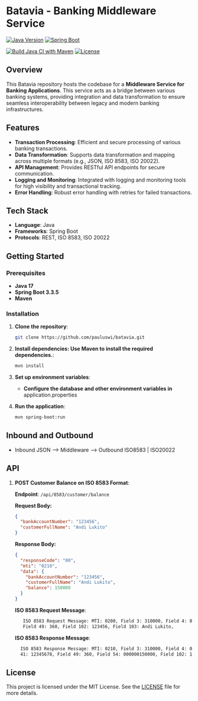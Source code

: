 # Batavia - Banking Middleware Service


[![Java Version](https://img.shields.io/badge/Java-17-blue)](https://www.oracle.com/java/)
[![Spring Boot](https://img.shields.io/badge/Spring%20Boot-3.3.5-brightgreen)](https://spring.io/projects/spring-boot)


[![Build Java CI with Maven](https://github.com/pauluswi/batavia/actions/workflows/maven.yml/badge.svg?branch=main)](https://github.com/pauluswi/batavia/actions/workflows/maven.yml)
[![License](https://img.shields.io/badge/license-MIT-green)](LICENSE)



## Overview
This Batavia repository hosts the codebase for a **Middleware Service for Banking Applications**. 
This service acts as a bridge between various banking systems, providing integration and data transformation to ensure seamless interoperability between legacy and modern banking infrastructures.

## Features
- **Transaction Processing**: Efficient and secure processing of various banking transactions.
- **Data Transformation**: Supports data transformation and mapping across multiple formats (e.g., JSON, ISO 8583, ISO 20022).
- **API Management**: Provides RESTful API endpoints for secure communication.
- **Logging and Monitoring**: Integrated with logging and monitoring tools for high visibility and transactional tracking.
- **Error Handling**: Robust error handling with retries for failed transactions.

## Tech Stack
- **Language**: Java
- **Frameworks**: Spring Boot
- **Protocols**: REST, ISO 8583, ISO 20022

## Getting Started

### Prerequisites
- **Java 17**
- **Spring Boot 3.3.5**
- **Maven**

### Installation

1. **Clone the repository**:
   ```bash
   git clone https://github.com/pauluswi/batavia.git
   ```
2. **Install dependencies: Use Maven to install the required dependencies.**:
   ```bash
   mvn install
   ```
3. **Set up environment variables**:
   - **Configure the database and other environment variables in** application.properties
     
4. **Run the application**:
   ```bash
   mvn spring-boot:run
   ```

## Inbound and Outbound

- Inbound JSON   -->   Middleware   -->   Outbound ISO8583 | ISO20022

## API

1. **POST Customer Balance on ISO 8583 Format**:

   **Endpoint**: `/api/8583/customer/balance`

   **Request Body:**

   ```json
   {
     "bankAccountNumber": "123456",
     "customerFullName": "Andi Lukito"
   }
   ```

   **Response Body:**

   ```json
   {
     "responseCode": "00",
     "mti": "0210",
     "data": {
       "bankAccountNumber": "123456",
       "customerFullName": "Andi Lukito",
       "balance": 150000
     }
   }
   ```

   **ISO 8583 Request Message**:
   ```bash
      ISO 8583 Request Message: MTI: 0200, Field 3: 310000, Field 4: 000000000000, Field 7: 1111241830, Field 11: 123456, Field 41: 12345678, 
      Field 49: 360, Field 102: 123456, Field 103: Andi Lukito, 
   ```

   **ISO 8583 Response Message**:
   ```bash
     ISO 8583 Response Message: MTI: 0210, Field 3: 310000, Field 4: 000000000000, Field 7: 1111241830, Field 11: 123456, Field 39: 00, Field 
     41: 12345678, Field 49: 360, Field 54: 000000150000, Field 102: 123456, Field 103: Andi Lukito, 
   ```
## License
This project is licensed under the MIT License. See the [LICENSE](./LICENSE) file for more details.


